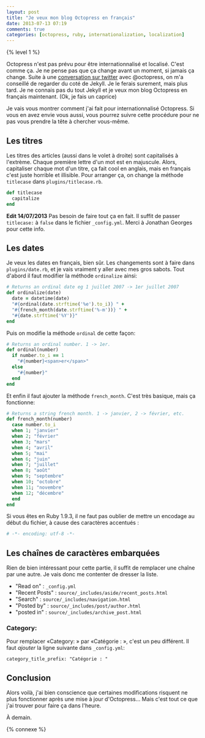 ```yaml
---
layout: post
title: "Je veux mon blog Octopress en français"
date: 2013-07-13 07:19
comments: true
categories: [octopress, ruby, internationalization, localization]
---
```


{% level 1 %}

Octopress n'est pas prévu pour être internationnalisé et localisé. C'est
comme ça. Je ne pense pas que ça change avant un moment, si jamais ça
change. Suite à une
[conversation sur twitter](https://twitter.com/lkdjiin/status/355699071895343105)
avec @octopress, on m'a
conseillé de regarder du coté de Jekyll. Je le ferais surement, mais plus
tard. Je ne connais pas du tout Jekyll et je veux mon blog Octopress en
français maintenant. (Ok, je fais un caprice)

<!-- more -->

Je vais vous montrer comment j'ai fait pour internationnalisé Octopress.
Si vous en avez envie vous aussi, vous pourrez suivre cette procédure
pour ne pas vous prendre la tête à chercher vous-même.

Les titres
-------------
Les titres des articles (aussi dans le volet à droite) sont capitalisés à
l'extrème. Chaque première lettre d'un mot est en majuscule.  Alors,
capitaliser chaque mot d'un titre, ça fait cool en anglais, mais en français
c'est juste horrible et illisible. Pour arranger ça, on change la méthode
`titlecase` dans `plugins/titlecase.rb`.

``` ruby plugins/titlecase.rb
def titlecase
  capitalize
end
```

**Edit 14/07/2013** Pas besoin de faire tout ça en fait. Il suffit de passer
`titlecase:` à `false` dans le fichier `_config.yml`. Merci à Jonathan Georges
pour cette info.

Les dates
--------------
Je veux les dates en français, bien sûr. Les changements sont à faire
dans `plugins/date.rb`, et je vais vraiment y aller avec mes gros sabots.
Tout d'abord il faut modifier la méthode `ordinalize` ainsi:

``` ruby méthode ordinalize dans plugins/date.rb
# Returns an ordinal date eg 1 juillet 2007 -> 1er juillet 2007
def ordinalize(date)
  date = datetime(date)
  "#{ordinal(date.strftime('%e').to_i)} " +
  "#{french_month(date.strftime('%-m'))} " +
  "#{date.strftime('%Y')}"
end
```

Puis on modifie la méthode `ordinal` de cette façon:

``` ruby méthode ordinal dans plugins/date.rb
# Returns an ordinal number. 1 -> 1er.
def ordinal(number)
  if number.to_i == 1
    "#{number}<span>er</span>"
  else
    "#{number}"
  end
end
```

Et enfin il faut ajouter la méthode `french_month`. C'est très basique, mais ça
fonctionne:

``` ruby méthode french_month dans plugins/date.rb
# Returns a string french month. 1 -> janvier, 2 -> février, etc.
def french_month(number)
  case number.to_i
  when 1; "janvier"
  when 2; "février"
  when 3; "mars"
  when 4; "avril"
  when 5; "mai"
  when 6; "juin"
  when 7; "juillet"
  when 8; "août"
  when 9; "septembre"
  when 10; "octobre"
  when 11; "novembre"
  when 12; "décembre"
  end
end
```

Si vous êtes en Ruby 1.9.3, il ne faut pas oublier de mettre un encodage
au début du fichier, à cause des caractères accentués :

``` ruby 1ère ligne de plugins/date.rb
# -*- encoding: utf-8 -*-
```


Les chaînes de caractères embarquées
------------------------------------
Rien de bien intéressant pour cette partie, il suffit de remplacer une
chaîne par une autre. Je vais donc me contenter de dresser la liste.

* "Read on" : `_config.yml`
* "Recent Posts" : `source/_includes/aside/recent_posts.html`
* "Search" : `source/_includes/navigation.html`
* "Posted by" : `source/_includes/post/author.html`
* "posted in" : `source/_includes/archive_post.html`

### Category:
Pour remplacer «Category: » par «Catégorie : », c'est un peu différent.
Il faut *ajouter* la ligne suivante dans `_config.yml`:

```
category_title_prefix: "Catégorie : "
```


Conclusion
----------
Alors voilà, j'ai bien conscience que certaines modifications risquent ne plus
fonctionner après une mise à jour d'Octopress… Mais c'est tout ce que j'ai
trouver pour faire ça dans l'heure.

À demain.

{% connexe %}

